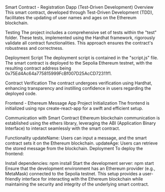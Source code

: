 Smart Contract - Registration Dapp (Test-Driven Development)
Overview
This smart contract, developed through Test-Driven Development (TDD), facilitates the updating of user names and ages on the Ethereum blockchain.

Testing
The project includes a comprehensive set of tests within the "test" folder. These tests, implemented using the Hardhat framework, rigorously validate all contract functionalities. This approach ensures the contract's robustness and correctness.

Deployment Script
The deployment script is contained in the "script.js" file. The smart contract is deployed to the Sepolia Ethereum testnet, with the resulting contract address being 0x75Ed4Ac64a775815999FcBf007D25AcCD72311f1.

Contract Verification
The contract undergoes verification using Hardhat, enhancing transparency and instilling confidence in users regarding the deployed code.

Frontend - Ethereum Message App
Project Initialization
The frontend is initialized using npx create-react-app for a swift and efficient setup.

Communication with Smart Contract
Ethereum blockchain communication is established using the ethers library, leveraging the ABI (Application Binary Interface) to interact seamlessly with the smart contract.

Functionality
updateName: Users can input a message, and the smart contract sets it on the Ethereum blockchain.
updateAge: Users can retrieve the stored message from the blockchain.
Deployment
To deploy the frontend:

Install dependencies: npm install
Start the development server: npm start
Ensure that the development environment has an Ethereum provider (e.g., MetaMask) connected to the Sepolia testnet.
This setup provides a user-friendly interface for interacting with the Ethereum blockchain while maintaining the security and integrity of the underlying smart contract.